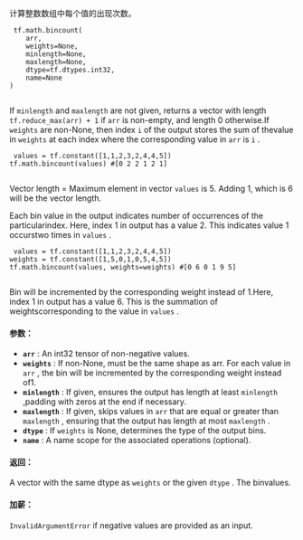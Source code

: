 计算整数数组中每个值的出现次数。

```
 tf.math.bincount(
    arr,
    weights=None,
    minlength=None,
    maxlength=None,
    dtype=tf.dtypes.int32,
    name=None
)
 
```

If  `minlength`  and  `maxlength`  are not given, returns a vector with length `tf.reduce_max(arr) + 1`  if  `arr`  is non-empty, and length 0 otherwise.If  `weights`  are non-None, then index  `i`  of the output stores the sum of thevalue in  `weights`  at each index where the corresponding value in  `arr`  is `i` .

```
 values = tf.constant([1,1,2,3,2,4,4,5])
tf.math.bincount(values) #[0 2 2 1 2 1]
 
```

Vector length = Maximum element in vector  `values`  is 5. Adding 1, which is 6                will be the vector length.

Each bin value in the output indicates number of occurrences of the particularindex. Here, index 1 in output has a value 2. This indicates value 1 occurstwo times in  `values` .

```
 values = tf.constant([1,1,2,3,2,4,4,5])
weights = tf.constant([1,5,0,1,0,5,4,5])
tf.math.bincount(values, weights=weights) #[0 6 0 1 9 5]
 
```

Bin will be incremented by the corresponding weight instead of 1.Here, index 1 in output has a value 6. This is the summation of weightscorresponding to the value in  `values` .

#### 参数：
- **`arr`** : An int32 tensor of non-negative values.
- **`weights`** : If non-None, must be the same shape as arr. For each value in `arr` , the bin will be incremented by the corresponding weight instead of1.
- **`minlength`** : If given, ensures the output has length at least  `minlength` ,padding with zeros at the end if necessary.
- **`maxlength`** : If given, skips values in  `arr`  that are equal or greater than `maxlength` , ensuring that the output has length at most  `maxlength` .
- **`dtype`** : If  `weights`  is None, determines the type of the output bins.
- **`name`** : A name scope for the associated operations (optional).


#### 返回：
A vector with the same dtype as  `weights`  or the given  `dtype` . The binvalues.

#### 加薪：
 `InvalidArgumentError`  if negative values are provided as an input.

